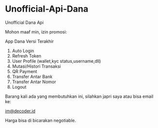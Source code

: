 # Unofficial-Api-Dana
Unofficial Dana Api

Mohon maaf min, izin promosi:

App Dana Versi Terakhir

1. Auto Login
2. Refresh Token
3. User Profile (wallet,kyc status,username,dll)
4. Mutasi/Histori Transaksi
5. QR Payment
6. Transfer Antar Bank
7. Transfer Antar Nomor
8. Logout

Barang kali ada yang membutuhkan ini, silahkan japri saya atau bisa email ke:

im@decoder.id

Harga bisa di bicarakan negotiable.
